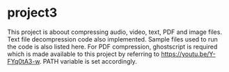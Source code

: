 # project3 
This project is aboout compressing audio, video, text, PDF and image files. Text file decompression code also implemented. Sample files used to run the code is also listed here. For PDF compression, ghostscript is required which is made available to this 
project by referring to https://youtu.be/Y-FYq0tA3-w. PATH variable is set accordingly. 
